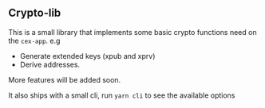## Crypto-lib

This is a small library that implements some basic crypto functions need on the `cex-app`. e.g

- Generate extended keys (xpub and xprv)
- Derive addresses.

More features will be added soon.

It also ships with a small cli, run `yarn cli` to see the available options
